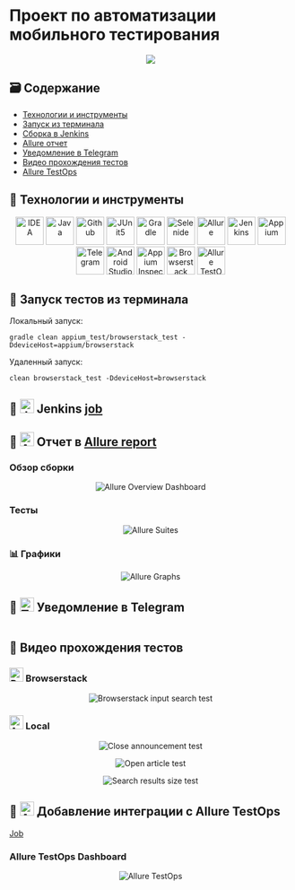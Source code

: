 # Проект по автоматизации мобильного тестирования
<p align="center">
<a href="https://www.wikipedia.org/"><img src="images/logos/wiki.jpg"/></a>
</p>

## :card_file_box: Содержание
- [Технологии и инструменты](#bookmark-технологии-и-инструменты)
- [Запуск из терминала](#bookmark-запуск-тестов-из-терминала)
- [Сборка в Jenkins](#bookmark--jenkins--job-)
- [Allure отчет](#bookmark--отчет-в-allure-report)
- [Уведомление в Telegram](#bookmark--уведомление-в-telegram)
- [Видео прохождения тестов](#bookmark-видео-прохождения-тестов)
- [Allure TestOps](#bookmark--добавление-интеграции-с-allure-testops)

## :bookmark: Технологии и инструменты
<p align="center">
<a href="https://www.jetbrains.com/idea/"><img src="images/logos/IDEA.svg" width="50" height="50"  alt="IDEA"/></a>
<a href="https://www.java.com/"><img src="images/logos/Java.svg" width="50" height="50"  alt="Java"/></a>
<a href="https://github.com/"><img src="images/logos/Github.svg" width="50" height="50"  alt="Github"/></a>
<a href="https://junit.org/junit5/"><img src="images/logos/JUnit5.svg" width="50" height="50"  alt="JUnit5"/></a>
<a href="https://gradle.org/"><img src="images/logos/Gradle.svg" width="50" height="50"  alt="Gradle"/></a>
<a href="https://selenide.org/"><img src="images/logos/Selenide.svg" width="50" height="50"  alt="Selenide"/></a>
<a href="https://github.com/allure-framework/allure2"><img src="images/logos/Allure.svg" width="50" height="50"  alt="Allure"/></a>
<a href="https://www.jenkins.io/"><img src="images/logos/Jenkins.svg" width="50" height="50"  alt="Jenkins"/></a>
<a><img src="images/logos/Appium.svg" width="50" height="50"  alt="Appium"/></a>
<a><img src="images/logos/Telegram.svg" width="50" height="50"  alt="Telegram"/></a>
<a><img src="images/logos/Android_Studio.svg" width="50" height="50"  alt="Android Studio"/></a>
<a><img src="images/logos/Appium_Inspector.png" width="50" height="50"  alt="Appium Inspector"/></a>
<a><img src="images/logos/Browserstack.svg" width="50" height="50"  alt="Browserstack"/></a>
<a><img src="images/logos/Allure_TO.svg" width="50" height="50"  alt="Allure TestOps"/></a>
</p>

## :bookmark: Запуск тестов из терминала
Локальный запуск:
```
gradle clean appium_test/browserstack_test -DdeviceHost=appium/browserstack
```

Удаленный запуск:
```
clean browserstack_test -DdeviceHost=browserstack
```
## :bookmark: <img src="images/logos/Jenkins.svg" width="25" height="25"  alt="Jenkins"/></a> Jenkins <a target="_blank" href="https://jenkins.autotests.cloud/job/pols-mobile-diploma/8/"> job </a>

## :bookmark: <img src="images/logos/Allure.svg" width="25" height="25"  alt="Allure"/></a> Отчет в <a target="_blank" href="https://jenkins.autotests.cloud/job/pols-mobile-diploma/8/allure/">Allure report</a>

### Обзор сборки
<p align="center">
<img title="Allure Overview Dashboard" src="images/screens/Allure Overview.jpg">
</p>

### Тесты
<p align="center">
<img title="Allure Suites" src="images/screens/Allure Suites.jpg">
</p>

### :bar_chart: Графики
<p align="center">
<img title="Allure Graphs" src="images/screens/Allure Graphs.jpg">
</p>

## :bookmark: <img src="images/logos/Telegram.svg" width="25" height="25"  alt="Telegram"/></a> Уведомление в Telegram
<p align="center">
<img title="" src="images/screens/Telegram.jpg">
</p>

## :bookmark: Видео прохождения тестов

### <img src="images/logos/Browserstack.svg" width="25" height="25" alt="Browserstack"/></a> Browserstack

<p align="center">
  <img title="Browserstack input search test" src="images/gif/browserstack_test.gif">
</p>

### <img src="images/logos/Android_Studio.svg" width="25" height="25" alt="Android Studio"/></a> Local

<p align="center">
  <img title="Close announcement test" src="images/gif/close_announcement.gif">
</p>

<p align="center">
  <img title="Open article test" src="images/gif/open_article.gif">
</p>

<p align="center">
  <img title="Search results size test" src="images/gif/search_results_size.gif">
</p>

## :bookmark: <img src="images/logos/Allure_TO.svg" width="25" height="25" alt="Allure TestOps"/></a> Добавление интеграции с Allure TestOps
<a target="_blank" href="https://allure.autotests.cloud/launch/21508">Job</a>

### Allure TestOps Dashboard
<p align="center">
  <img title="Allure TestOps" src="images/screens/Allure TestOps Dashboard.jpg">
</p>
